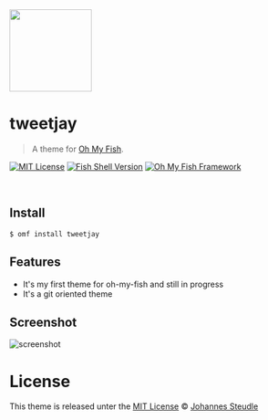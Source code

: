 <img src="https://cdn.rawgit.com/oh-my-fish/oh-my-fish/e4f1c2e0219a17e2c748b824004c8d0b38055c16/docs/logo.svg" align="center" width="144px" height="144px"/>

# tweetjay

> A theme for [Oh My Fish][omf-link].

[![MIT License](https://img.shields.io/badge/license-MIT-007EC7.svg?style=flat-square)](/LICENSE)
[![Fish Shell Version](https://img.shields.io/badge/fish-v2.2.0-007EC7.svg?style=flat-square)](https://fishshell.com)
[![Oh My Fish Framework](https://img.shields.io/badge/Oh%20My%20Fish-Framework-007EC7.svg?style=flat-square)](https://www.github.com/oh-my-fish/oh-my-fish)

<br/>

## Install

```fish
$ omf install tweetjay
```

## Features

- It's my first theme for oh-my-fish and still in progress
- It's a git oriented theme

## Screenshot

![screenshot](https://cloud.githubusercontent.com/assets/234182/23456975/faefed52-fe75-11e6-8753-c4d262884a6f.png)

# License

This theme is released unter the [MIT License][mit-license]
© [Johannes Steudle][author]

[mit-license]:    https://opensource.org/licenses/MIT
[author]:         https://github.com/tweetjay
[omf-link]:       https://www.github.com/oh-my-fish/oh-my-fish
[license-badge]:  https://img.shields.io/badge/license-MIT-007EC7.svg?style=flat-square
